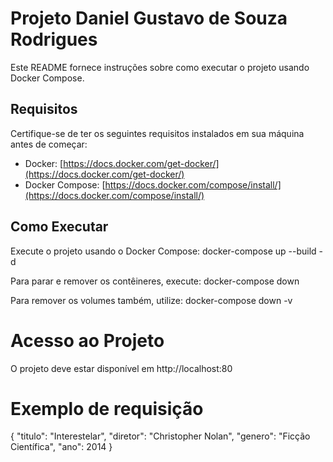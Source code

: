 # Projeto Daniel Gustavo de Souza Rodrigues

Este README fornece instruções sobre como executar o projeto usando Docker Compose.

## Requisitos

Certifique-se de ter os seguintes requisitos instalados em sua máquina antes de começar:

- Docker: [https://docs.docker.com/get-docker/](https://docs.docker.com/get-docker/)
- Docker Compose: [https://docs.docker.com/compose/install/](https://docs.docker.com/compose/install/)

## Como Executar

Execute o projeto usando o Docker Compose:
docker-compose up --build -d

Para parar e remover os contêineres, execute:
docker-compose down

Para remover os volumes também, utilize:
docker-compose down -v

# Acesso ao Projeto

O projeto deve estar disponível em http://localhost:80


# Exemplo de requisição

{
	"titulo": "Interestelar",
	"diretor": "Christopher Nolan",
	"genero": "Ficção Científica",
	"ano": 2014
}
